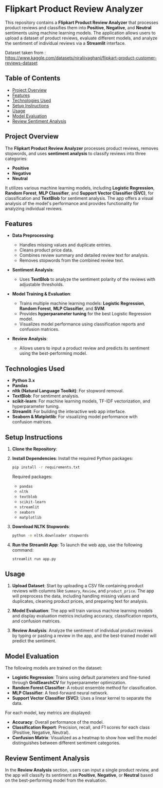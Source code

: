 # Flipkart Product Review Analyzer

This repository contains a **Flipkart Product Review Analyzer** that processes product reviews and classifies them into **Positive**, **Negative**, and **Neutral** sentiments using machine learning models. The application allows users to upload a dataset of product reviews, evaluate different models, and analyze the sentiment of individual reviews via a **Streamlit** interface.

Dataset taken from : https://www.kaggle.com/datasets/niraliivaghani/flipkart-product-customer-reviews-dataset

## Table of Contents
- [Project Overview](#project-overview)
- [Features](#features)
- [Technologies Used](#technologies-used)
- [Setup Instructions](#setup-instructions)
- [Usage](#usage)
- [Model Evaluation](#model-evaluation)
- [Review Sentiment Analysis](#review-sentiment-analysis)

## Project Overview

The **Flipkart Product Review Analyzer** processes product reviews, removes stopwords, and uses **sentiment analysis** to classify reviews into three categories:
- **Positive**
- **Negative**
- **Neutral**

It utilizes various machine learning models, including **Logistic Regression**, **Random Forest**, **MLP Classifier**, and **Support Vector Classifier (SVC)**, for classification and **TextBlob** for sentiment analysis. The app offers a visual analysis of the model's performance and provides functionality for analyzing individual reviews.

## Features
- **Data Preprocessing**: 
  - Handles missing values and duplicate entries.
  - Cleans product price data.
  - Combines review summary and detailed review text for analysis.
  - Removes stopwords from the combined review text.
  
- **Sentiment Analysis**: 
  - Uses **TextBlob** to analyze the sentiment polarity of the reviews with adjustable thresholds.

- **Model Training & Evaluation**:
  - Trains multiple machine learning models: **Logistic Regression**, **Random Forest**, **MLP Classifier**, and **SVM**.
  - Provides **hyperparameter tuning** for the best Logistic Regression model.
  - Visualizes model performance using classification reports and confusion matrices.

- **Review Analysis**:
  - Allows users to input a product review and predicts its sentiment using the best-performing model.

## Technologies Used
- **Python 3.x**
- **Pandas**
- **nltk (Natural Language Toolkit)**: For stopword removal.
- **TextBlob**: For sentiment analysis.
- **scikit-learn**: For machine learning models, TF-IDF vectorization, and hyperparameter tuning.
- **Streamlit**: For building the interactive web app interface.
- **Seaborn & Matplotlib**: For visualizing model performance with confusion matrices.

## Setup Instructions

1. **Clone the Repository**:
 
2. **Install Dependencies**:
   Install the required Python packages:
   ```bash
   pip install -r requirements.txt
   ```

   Required packages:
   - `pandas`
   - `nltk`
   - `textblob`
   - `scikit-learn`
   - `streamlit`
   - `seaborn`
   - `matplotlib`

3. **Download NLTK Stopwords**:
   ```bash
   python -m nltk.downloader stopwords
   ```

4. **Run the Streamlit App**:
   To launch the web app, use the following command:
   ```bash
   streamlit run app.py
   ```

## Usage

1. **Upload Dataset**: Start by uploading a CSV file containing product reviews with columns like `Summary`, `Review`, and `product_price`. The app will preprocess the data, including handling missing values and duplicates, cleaning product prices, and preparing text for analysis.

2. **Model Evaluation**: The app will train various machine learning models and display evaluation metrics including accuracy, classification reports, and confusion matrices.

3. **Review Analysis**: Analyze the sentiment of individual product reviews by typing or pasting a review in the app, and the best-trained model will predict the sentiment.

## Model Evaluation

The following models are trained on the dataset:
- **Logistic Regression**: Trains using default parameters and fine-tuned through **GridSearchCV** for hyperparameter optimization.
- **Random Forest Classifier**: A robust ensemble method for classification.
- **MLP Classifier**: A feed-forward neural network.
- **Support Vector Classifier (SVC)**: Uses a linear kernel to separate the data.

For each model, key metrics are displayed:
- **Accuracy**: Overall performance of the model.
- **Classification Report**: Precision, recall, and F1 scores for each class (Positive, Negative, Neutral).
- **Confusion Matrix**: Visualized as a heatmap to show how well the model distinguishes between different sentiment categories.

## Review Sentiment Analysis

In the **Review Analysis** section, users can input a single product review, and the app will classify its sentiment as **Positive**, **Negative**, or **Neutral** based on the best-performing model from the evaluation.
